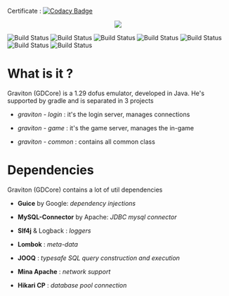 Certificate : [![Codacy Badge](https://api.codacy.com/project/badge/Grade/edd99da1c16a45fd8ebe97caf9d72133)](https://www.codacy.com/app/BotanKurd/GDCore?utm_source=github.com&amp;utm_medium=referral&amp;utm_content=BotanKurd/GDCore&amp;utm_campaign=Badge_Grade)


<p align="center"><IMG SRC="https://i.gyazo.com/760ac25569c32430a3d1817a77e0fd6e.png"></p>

![Build Status](https://img.shields.io/badge/Jooq-3.9.2-green.svg?style=flat)
![Build Status](https://img.shields.io/badge/MySql-6.0.6-green.svg?style=flat)
![Build Status](https://img.shields.io/badge/Guice-4.1.0-green.svg?style=flat)
![Build Status](https://img.shields.io/badge/Hikari-2.6.1-green.svg?style=flat)
![Build Status](https://img.shields.io/badge/Rhino-1.7.7-green.svg?style=flat)
![Build Status](https://img.shields.io/badge/Slf4j-1.7.25-blue.svg?style=flat)
![Build Status](https://img.shields.io/badge/Mina-2.0.15-red.svg?style=flat)




<h1>What is it ?</h1>

Graviton (GDCore) is a 1.29 dofus emulator, developed in Java. He's supported by gradle and is separated in 3 projects

- <i>graviton - login</i> : it's the login server, manages connections

- <i>graviton - game</i> : it's the game server, manages the in-game

- <i>graviton - common</i> : contains all common class

<h1>Dependencies</h1>

Graviton (GDCore)  contains a lot of util dependencies

- <b>Guice</b> by Google: <i>dependency injections</i>

- <b>MySQL-Connector</b> by Apache: <i>JDBC mysql connector</i>

- <b>Slf4j</b> & Logback : <i>loggers</i>

- <b>Lombok</b> : <i>meta-data</i>

- <b>JOOQ</b> : <i>typesafe SQL query construction and execution</i>

- <b>Mina Apache</b> : <i>network support</i>

- <b>Hikari CP</b> : <i>database pool connection</i>
